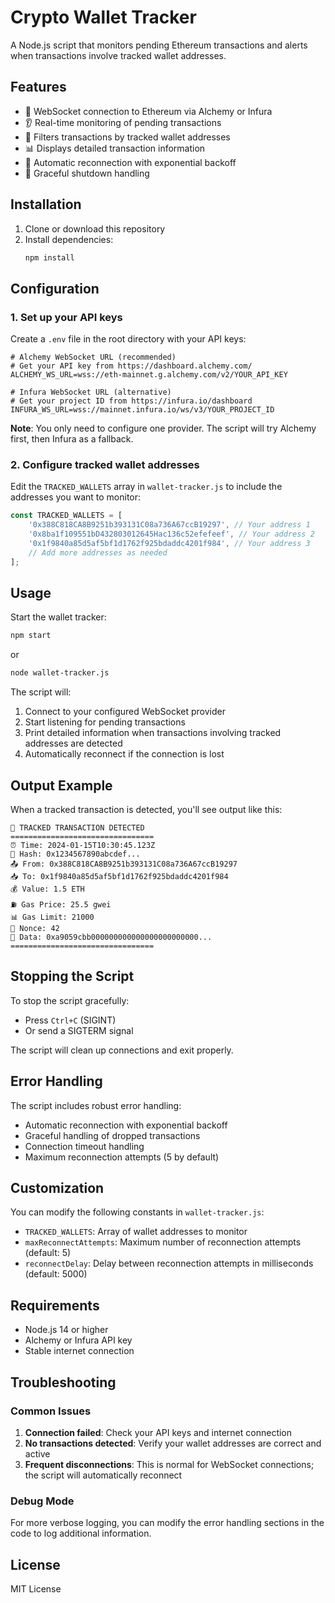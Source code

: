 # Crypto Wallet Tracker

A Node.js script that monitors pending Ethereum transactions and alerts when transactions involve tracked wallet addresses.

## Features

- 🔗 WebSocket connection to Ethereum via Alchemy or Infura
- 👂 Real-time monitoring of pending transactions
- 🎯 Filters transactions by tracked wallet addresses
- 📊 Displays detailed transaction information
- 🔄 Automatic reconnection with exponential backoff
- 🛑 Graceful shutdown handling

## Installation

1. Clone or download this repository
2. Install dependencies:
   ```bash
   npm install
   ```

## Configuration

### 1. Set up your API keys

Create a `.env` file in the root directory with your API keys:

```env
# Alchemy WebSocket URL (recommended)
# Get your API key from https://dashboard.alchemy.com/
ALCHEMY_WS_URL=wss://eth-mainnet.g.alchemy.com/v2/YOUR_API_KEY

# Infura WebSocket URL (alternative)
# Get your project ID from https://infura.io/dashboard
INFURA_WS_URL=wss://mainnet.infura.io/ws/v3/YOUR_PROJECT_ID
```

**Note**: You only need to configure one provider. The script will try Alchemy first, then Infura as a fallback.

### 2. Configure tracked wallet addresses

Edit the `TRACKED_WALLETS` array in `wallet-tracker.js` to include the addresses you want to monitor:

```javascript
const TRACKED_WALLETS = [
    '0x388C818CA8B9251b393131C08a736A67ccB19297', // Your address 1
    '0x8ba1f109551bD432803012645Hac136c52efefeef', // Your address 2
    '0x1f9840a85d5af5bf1d1762f925bdaddc4201f984', // Your address 3
    // Add more addresses as needed
];
```

## Usage

Start the wallet tracker:

```bash
npm start
```

or

```bash
node wallet-tracker.js
```

The script will:
1. Connect to your configured WebSocket provider
2. Start listening for pending transactions
3. Print detailed information when transactions involving tracked addresses are detected
4. Automatically reconnect if the connection is lost

## Output Example

When a tracked transaction is detected, you'll see output like this:

```
🎯 TRACKED TRANSACTION DETECTED
================================
⏰ Time: 2024-01-15T10:30:45.123Z
🔗 Hash: 0x1234567890abcdef...
📤 From: 0x388C818CA8B9251b393131C08a736A67ccB19297
📥 To: 0x1f9840a85d5af5bf1d1762f925bdaddc4201f984
💰 Value: 1.5 ETH
⛽ Gas Price: 25.5 gwei
📊 Gas Limit: 21000
🔢 Nonce: 42
📝 Data: 0xa9059cbb000000000000000000000000...
================================
```

## Stopping the Script

To stop the script gracefully:
- Press `Ctrl+C` (SIGINT)
- Or send a SIGTERM signal

The script will clean up connections and exit properly.

## Error Handling

The script includes robust error handling:
- Automatic reconnection with exponential backoff
- Graceful handling of dropped transactions
- Connection timeout handling
- Maximum reconnection attempts (5 by default)

## Customization

You can modify the following constants in `wallet-tracker.js`:

- `TRACKED_WALLETS`: Array of wallet addresses to monitor
- `maxReconnectAttempts`: Maximum number of reconnection attempts (default: 5)
- `reconnectDelay`: Delay between reconnection attempts in milliseconds (default: 5000)

## Requirements

- Node.js 14 or higher
- Alchemy or Infura API key
- Stable internet connection

## Troubleshooting

### Common Issues

1. **Connection failed**: Check your API keys and internet connection
2. **No transactions detected**: Verify your wallet addresses are correct and active
3. **Frequent disconnections**: This is normal for WebSocket connections; the script will automatically reconnect

### Debug Mode

For more verbose logging, you can modify the error handling sections in the code to log additional information.

## License

MIT License

